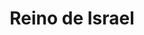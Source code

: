 ﻿---
title: "Reino de Israel"
permalink: periodes_131.html
layout: periode
dataInici: -1030
dataFi: -720
sidebar: periodes
pares:
  - 84:
    title: "Edad de Hierro"
    dataInici: "(-1200)"
    dataFi: "(-550)"

fills:
jocsPrincipals:
  - title: "Promised Land"
    bggId: 142085

  - title: "Kings of Israel"
    bggId: 142084

  - title: "The Campaigns of King David"
    bggId: 20595
    dataInici: 
    dataFi: 

jocsEscenaris:
  - title: "Wisdom of Solomon"
    bggId: 244452
    dataInici: 
    dataFi: 

jocsEpoca:
jocsEpocaEscenaris:
---
